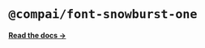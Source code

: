 # `@compai/font-snowburst-one`

[**Read the docs &rarr;**](https://components.ai/docs/typefaces/snowburst-one)
